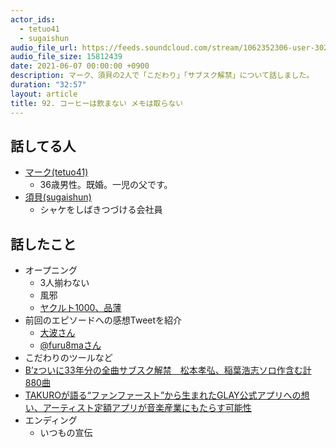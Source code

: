 ```yaml
---
actor_ids:
  - tetuo41
  - sugaishun
audio_file_url: https://feeds.soundcloud.com/stream/1062352306-user-302747142-yarukinai-92-2021-06-07.mp3
audio_file_size: 15812439
date: 2021-06-07 00:00:00 +0900
description: マーク、須貝の2人で「こだわり」「サブスク解禁」について話しました。
duration: "32:57"
layout: article
title: 92. コーヒーは飲まない メモは取らない
---
```


## 話してる人
- [マーク(tetuo41)](https://twitter.com/tetuo41)
  - 36歳男性。既婚。一児の父です。
- [須貝(sugaishun)](https://twitter.com/sugaishun)
  - シャケをしばきつづける会社員

## 話したこと
- オープニング
  - 3人揃わない
  - 風邪
  - [ヤクルト1000、品薄](https://www.yakult.co.jp/yakult1000/)
- 前回のエピソードへの感想Tweetを紹介
  - [大波さん](https://twitter.com/z_ohnami/status/1400439184939122690)
  - [@furu8maさん](https://twitter.com/furu8ma/status/1399895988173639681)
- こだわりのツールなど
- [B’zついに33年分の全曲サブスク解禁　松本孝弘、稲葉浩志ソロ作含む計880曲](https://www.oricon.co.jp/news/2194033/full/)
- [TAKUROが語る“ファンファースト”から生まれたGLAY公式アプリへの想い、アーティスト定額アプリが音楽産業にもたらす可能性](https://www.musicman.co.jp/interview/19296)
- エンディング
  - いつもの宣伝
